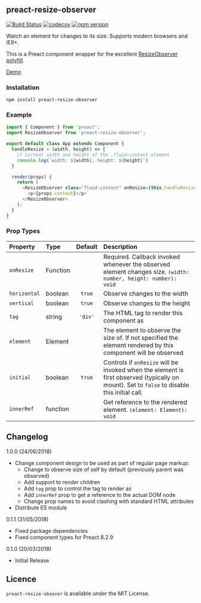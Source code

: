 preact-resize-observer
---

[![Build Status](https://travis-ci.com/mjdease/preact-resize-observer.svg?branch=master)](https://travis-ci.com/mjdease/preact-resize-observer)
[![codecov](https://codecov.io/gh/mjdease/preact-resize-observer/branch/master/graph/badge.svg)](https://codecov.io/gh/mjdease/preact-resize-observer)
[![npm version](https://badge.fury.io/js/preact-resize-observer.svg)](https://badge.fury.io/js/preact-resize-observer)

Watch an element for changes to its size. Supports modern browsers and IE9+.

This is a Preact component wrapper for the excellent [ResizeObserver polyfill](https://github.com/que-etc/resize-observer-polyfill).

[Demo](https://mjdease.github.io/preact-resize-observer/demo/)

### Installation

`npm install preact-resize-observer`

### Example

```js
import { Component } from 'preact';
import ResizeObserver from 'preact-resize-observer';

export default class App extends Component {
  handleResize = (width, height) => {
    // Current width and height of the .fluid-content element
    console.log(`width: ${width}, height: ${height}`)
  }

  render(props) {
    return (
      <ResizeObserver class="fluid-content" onResize={this.handleResize}>
        <p>{props.content}</p>
      </ResizeObserver>
    );
  }
}
```

### Prop Types

| Property | Type | Default | Description |
|:---|:---|:---:|:---|
| `onResize` | Function | | Required. Callback invoked whenever the observed element changes size. `(width: number, height: number): void` |
| `horizontal` | boolean | `true` | Observe changes to the width |
| `vertical` | boolean | `true` | Observe changes to the height |
| `tag` | string | `'div'` | The HTML tag to render this component as |
| `element` | Element | | The element to observe the size of. If not specified the element rendered by this component will be observed |
| `initial` | boolean | `true` | Controls if `onResize` will be invoked when the element is first observed (typically on mount). Set to `false` to disable this initial call.
| `innerRef` | function | | Get reference to the rendered element. `(element: Element): void`

Changelog
---
1.0.0 (24/06/2018)
* Change component design to be used as part of regular page markup:
  * Change to observe size of self by default (previously parent was observed)
  * Add support to render children
  * Add `tag` prop to control the tag to render as
  * Add `innerRef` prop to get a reference to the actual DOM node
  * Change prop names to avoid clashing with standard HTML attributes
* Distribute ES module

0.1.1 (31/05/2018)
* Fixed package dependencies
* Fixed component types for Preact 8.2.9

0.1.0 (20/03/2018)
* Initial Release

Licence
---
`preact-resize-obsever` is available under the MIT License.